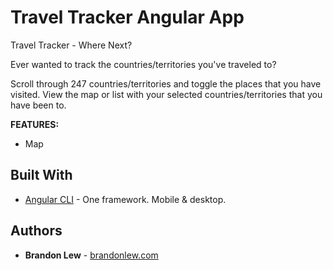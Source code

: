 # Travel Tracker Angular App

Travel Tracker - Where Next?

Ever wanted to track the countries/territories you've traveled to?

Scroll through 247 countries/territories and toggle the places that you have visited. View the map or list with your selected countries/territories that you have been to.

**FEATURES:**
* Map

## Built With

* [Angular CLI](https://github.com/angular/angular-cli) - One framework. Mobile & desktop.

## Authors

* **Brandon Lew** - [brandonlew.com](http://www.brandonlew.com)
